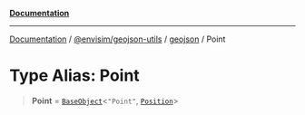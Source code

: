 [**Documentation**](../../../../README.md)

---

[Documentation](../../../../README.md) / [@envisim/geojson-utils](../../README.md) / [geojson](../README.md) / Point

# Type Alias: Point

> **Point** = [`BaseObject`](../interfaces/BaseObject.md)\<`"Point"`, [`Position`](Position.md)\>
